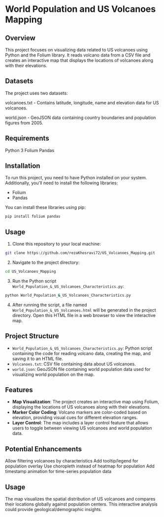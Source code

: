 # World Population and US Volcanoes Mapping

## Overview

This project focuses on visualizing data related to US volcanoes using Python and the Folium library. It reads volcano data from a CSV file and creates an interactive map that displays the locations of volcanoes along with their elevations.

## Datasets

The project uses two datasets:

volcanoes.txt - Contains latitude, longitude, name and elevation data for US volcanoes.

world.json - GeoJSON data containing country boundaries and population figures from 2005.

## Requirements

Python 3
Folium
Pandas

## Installation

To run this project, you need to have Python installed on your system. Additionally, you'll need to install the following libraries:

- Folium
- Pandas

You can install these libraries using pip:

```bash
pip install folium pandas
```

## Usage

1. Clone this repository to your local machine:

```bash
git clone https://github.com/rezaKhosravi72/US_Volcanoes_Mapping.git
```

2. Navigate to the project directory:

```bash
cd US_Volcanoes_Mapping
```

3. Run the Python script `World_Population_&_US_Volcanoes_Characteristics.py`:

```bash
python World_Population_&_US_Volcanoes_Characteristics.py
```

4. After running the script, a file named `World_Population_&_US_Volcanoes.html` will be generated in the project directory. Open this HTML file in a web browser to view the interactive map.

## Project Structure

- `World_Population_&_US_Volcanoes_Characteristics.py`: Python script containing the code for reading volcano data, creating the map, and saving it to an HTML file.
- `Volcanoes.txt`: CSV file containing data about US volcanoes.
- `world.json`: GeoJSON file containing world population data used for visualizing world population on the map.

## Features

- **Map Visualization**: The project creates an interactive map using Folium, displaying the locations of US volcanoes along with their elevations.
- **Marker Color Coding**: Volcano markers are color-coded based on elevation, providing visual cues for different elevation ranges.
- **Layer Control**: The map includes a layer control feature that allows users to toggle between viewing US volcanoes and world population data.


## Potential Enhancements

Allow filtering volcanoes by characteristics
Add tooltip/legend for population overlay
Use choropleth instead of heatmap for population
Add timestamp animation for time-series population data

## Usage

The map visualizes the spatial distribution of US volcanoes and compares their locations globally against population centers. This interactive analysis could provide geological/demographic insights.

